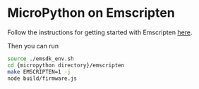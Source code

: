 # MicroPython on Emscripten

Follow the instructions for getting started with Emscripten [here](http://kripken.github.io/emscripten-site/docs/getting_started/downloads.html).

Then you can run

```bash
source ./emsdk_env.sh
cd {micropython directory}/emscripten
make EMSCRIPTEN=1 -j
node build/firmware.js
```

